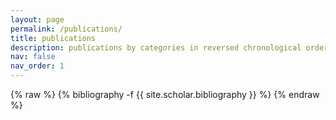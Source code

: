 ```yaml
---
layout: page
permalink: /publications/
title: publications
description: publications by categories in reversed chronological order. generated by jekyll-scholar.
nav: false
nav_order: 1
---
```

<!-- _pages/publications.md -->
<div class="publications">
{% raw %}
{% bibliography -f {{ site.scholar.bibliography }} %}
{% endraw %}
</div>
